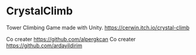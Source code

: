 # CrystalClimb
Tower Climbing Game made with Unity. https://cerwin.itch.io/crystal-climb <br>

Co creater https://github.com/alpergkcan
Co creater https://github.com/ardayildirim
